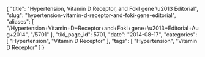 {
    "title": "Hypertension, Vitamin D Receptor, and FokI gene \u2013 Editorial",
    "slug": "hypertension-vitamin-d-receptor-and-foki-gene-editorial",
    "aliases": [
        "/Hypertension+Vitamin+D+Receptor+and+FokI+gene+\u2013+Editorial+Aug+2014",
        "/5701"
    ],
    "tiki_page_id": 5701,
    "date": "2014-08-17",
    "categories": [
        "Hypertension",
        "Vitamin D Receptor"
    ],
    "tags": [
        "Hypertension",
        "Vitamin D Receptor"
    ]
}